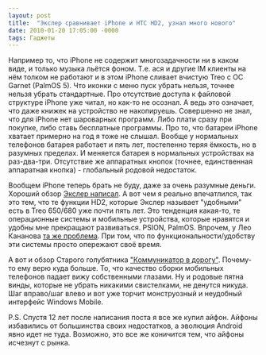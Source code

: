 ```yaml
---
layout: post
title:  "Экслер сравнивает iPhone и HTC HD2, узнал много нового"
date: 2010-01-20 17:05:00 -0000
tags: Гаджеты
---
```


Например то, что iPhone не содержит многозадачности ни в каком виде, и только музыка льётся фоном. Т.е. ася и другие IM клиенты на нём толком не работают и в этом iPhone сливает вчистую Treo с ОС Garnet (PalmOS 5). Что иконки с меню пуск убрать нельзя, точнее нельзя убрать стандартные. Про отсутствие доступа к файловой структуре iPhone уже читал, но как-то не осознал. А ведь это означает, что даже книжек на устройство не накопируешь. Совершенно не знал, что для iPhone нет шароварных программ. Либо плати сразу при покупке, либо ставь бесплатные программы. Про то, что батареи iPhone хватает примерно на год я тоже не слышал. Вообще у нормальных телефонов батарея работает и пять лет, постепенно теряя ёмкость, но в разумных пределах. И меняется батарея в нормальных устройствах на раз-два-три. Отсутствие же аппаратных кнопок (точнее, единственная аппаратная кнопка) - глобальный родовой недостаток.

Вообщем iPhone теперь брать не буду, даже за очень разумные деньги. Хороший обзор <a href="http://www.exler.ru/expromt/20-01-2010.htm">Экслер написал</a>. А вот чем я реально впечатлился, так это тем, что те функции HD2, которые Экслер называет "удобными" есть в Treo 650/680 уже почти пять лет. Это тенденция какая-то, те операционные системы и мобильные устройства, которые нравятся и удобны мне прекращают развиваться. PSION, PalmOS. Впрочем, у Лео Кананова [та же проблема](https://lleo.me/dnevnik/2011/06/27). При том, что по функциональности/удобству эти системы просто опережают своё время.

А вот и обзор Старого голубятника <a href="http://www.computerra.ru/sgolub/497292/">"Коммуникатор в дорогу"</a>. Почему-то ему верю куда больше. То, что качество сборки мобильных телефонов падает вижу собственными глазами. Ну и родовые пятна винды, которые не убрать никакими свистелками, не денутся никуда. Шаг вправо/шаг влево и вот уже торчит монструозный и неудобный интерфейс Windows Mobile.

P.S. Спустя 12 лет после написания поста я все же купил айфон. Айфоны избавились от большинства своих недостатков, а эволюция Android явно идет не туда. Возможно, это все же коничится тем, что айфоны исчезнут с рынка.
